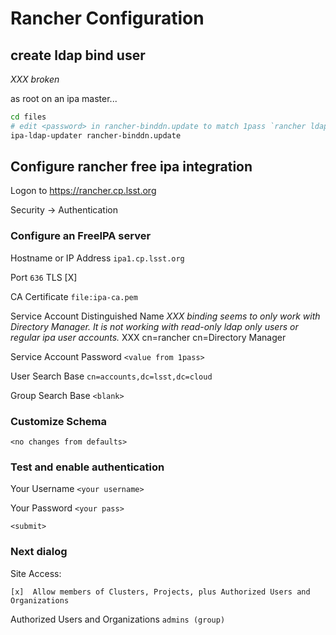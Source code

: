 Rancher Configuration
=====================

create ldap bind user
---------------------

_XXX broken_

as root on an ipa master...

```bash
cd files
# edit <password> in rancher-binddn.update to match 1pass `rancher ldap bind user`
ipa-ldap-updater rancher-binddn.update
```

Configure rancher free ipa integration
--------------------------------------

Logon to https://rancher.cp.lsst.org

Security -> Authentication

### Configure an FreeIPA server

Hostname or IP Address
`ipa1.cp.lsst.org`

Port
`636` TLS [X]

CA Certificate
`file:ipa-ca.pem`

Service Account Distinguished Name
_XXX binding seems to only work with Directory Manager.  It is not working with
read-only ldap only users or regular ipa user accounts._
XXX cn=rancher
cn=Directory Manager

Service Account Password
`<value from 1pass>`

User Search Base
`cn=accounts,dc=lsst,dc=cloud`

Group Search Base
`<blank>`

### Customize Schema

`<no changes from defaults>`

### Test and enable authentication

Your Username
`<your username>`

Your Password
`<your pass>`

`<submit>`

### Next dialog

Site Access:

`[x]  Allow members of Clusters, Projects, plus Authorized Users and Organizations`

Authorized Users and Organizations
`admins (group)`

